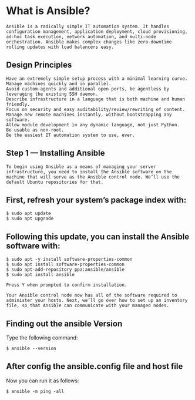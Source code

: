 # What is Ansible?
```
Ansible is a radically simple IT automation system. It handles configuration management, application deployment, cloud provisioning, ad-hoc task execution, network automation, and multi-node orchestration. Ansible makes complex changes like zero-downtime rolling updates with load balancers easy.
```

## Design Principles
    Have an extremely simple setup process with a minimal learning curve.
    Manage machines quickly and in parallel.
    Avoid custom-agents and additional open ports, be agentless by leveraging the existing SSH daemon.
    Describe infrastructure in a language that is both machine and human friendly.
    Focus on security and easy auditability/review/rewriting of content.
    Manage new remote machines instantly, without bootstrapping any software.
    Allow module development in any dynamic language, not just Python.
    Be usable as non-root.
    Be the easiest IT automation system to use, ever.

## Step 1 — Installing Ansible
```
To begin using Ansible as a means of managing your server infrastructure, you need to install the Ansible software on the machine that will serve as the Ansible control node. We’ll use the default Ubuntu repositories for that.
```

## First, refresh your system’s package index with:
```
$ sudo apt update
$ sudo apt upgrade
```

## Following this update, you can install the Ansible software with:
```
$ sudo apt -y install software-properties-common
$ sudo apt install software-properties-common
$ sudo apt-add-repository ppa:ansible/ansible
$ sudo apt install ansible

Press Y when prompted to confirm installation.

Your Ansible control node now has all of the software required to administer your hosts. Next, we’ll go over how to set up an inventory file, so that Ansible can communicate with your managed nodes.
```

## Finding out the ansible Version
Type the following command:
```
$ ansible --version
```

## After config the ansible.config file and host file 
Now you can run it as follows:
```
$ ansible -m ping -all
```
